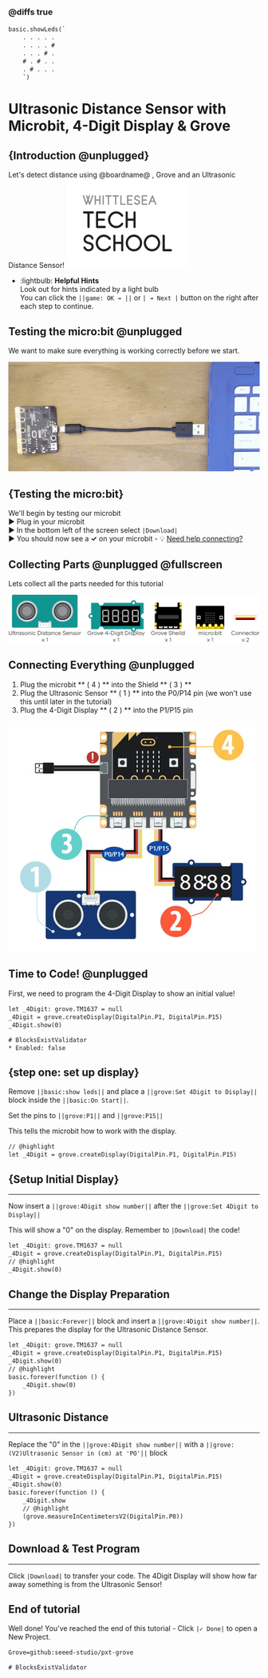 <!-- 
Written by: casey

last updated: 26/11

Ready for Upload: Y

Image Update: Complete 

Tasks:

- potentially spilt into two seperate sections, display and sensor, with second connection image and page later on


-->

### @diffs true

```template
basic.showLeds(`
    . . . . .
    . . . . #
    . . . # .
    # . # . .
    . # . . .
    `)
```

# Ultrasonic Distance Sensor with Microbit, 4-Digit Display & Grove

## {Introduction @unplugged}
Let's detect distance using @boardname@ , Grove and an Ultrasonic Distance Sensor!
![WTS Logo](https://raw.githubusercontent.com/WTS-MP/MakecodeMicrobit/refs/heads/master/assets/WTSLogo.png)

  - :lightbulb: **Helpful Hints**   
  Look out for hints indicated by a light bulb   
You can click the ``||game: OK ➔ ||`` or ``| ➔ Next |`` button on the right after each step to continue.



## Testing the micro:bit @unplugged
We want to make sure everything is working correctly before we start.

![Plugging in microbit](https://raw.githubusercontent.com/WTS-MP/MakecodeMicrobit/refs/heads/master/assets/microbitplugin.gif)   

## {Testing the micro:bit}
We'll begin by testing our microbit   
► Plug in your microbit   
► In the bottom left of the screen select  ``|Download|``  
► You should now see a **✓** on your microbit  -  💡 [Need help connecting?](https://www.youtube.com/watch?v=qSjMDG84bMY)


## Collecting Parts @unplugged @fullscreen
Lets collect all the parts needed for this tutorial

![Parts Needed: 1 ultrasonic sensor, 1 4-digitDisplay, 1 microbit, 1 sheild](https://raw.githubusercontent.com/WTS-MP/MakecodeMicrobit/refs/heads/master/assets/GroveSensors/Ultrasonic%20Sensor.png)


## Connecting Everything @unplugged

1. Plug the microbit ** ( 4 ) ** into the Shield ** ( 3 ) ** 
2. Plug the Ultrasonic Sensor ** ( 1 ) ** into the P0/P14 pin
(we won't use this until later in the tutorial)
3. Plug the 4-Digit Display ** ( 2 ) ** into the P1/P15 pin 

![Connection Image](https://raw.githubusercontent.com/WTS-MP/MakecodeMicrobit/refs/heads/master/assets/GroveSensors/ultrasonicDisplay.jpg)

## Time to Code! @unplugged

First, we need to program the 4-Digit Display to show an initial value! 

```blocks
let _4Digit: grove.TM1637 = null
_4Digit = grove.createDisplay(DigitalPin.P1, DigitalPin.P15)
_4Digit.show(0)
```
```validation.local
# BlocksExistValidator
* Enabled: false
```

## {step one: set up display}
Remove ``||basic:show leds||`` and place a ``||grove:Set 4Digit to Display||`` block inside the ``||basic:On Start||``. 

Set the pins to ``||grove:P1||`` and ``||grove:P15||``

This tells the microbit how to work with the display.

```blocks
// @highlight
let _4Digit = grove.createDisplay(DigitalPin.P1, DigitalPin.P15)

```

## {Setup Initial Display}
------------------
Now insert a ``||grove:4Digit show number||`` after the ``||grove:Set 4Digit to Display||``

This will show a "0" on the display. Remember to ``|Download|`` the code! 

```blocks
let _4Digit: grove.TM1637 = null
_4Digit = grove.createDisplay(DigitalPin.P1, DigitalPin.P15)
// @highlight
_4Digit.show(0)
```


## Change the Display Preparation
------------------
Place a ``||basic:Forever||`` block and insert a ``||grove:4Digit show number||``. This prepares the display for the Ultrasonic Distance Sensor.

```blocks
let _4Digit: grove.TM1637 = null
_4Digit = grove.createDisplay(DigitalPin.P1, DigitalPin.P15)
_4Digit.show(0)
// @highlight
basic.forever(function () {
    _4Digit.show(0)
})
```


## Ultrasonic Distance
------------------
Replace the "0" in the ``||grove:4Digit show number||`` with a ``||grove:(V2)Ultrasonic Sensor in (cm) at 'PO'||`` block



```blocks
let _4Digit: grove.TM1637 = null
_4Digit = grove.createDisplay(DigitalPin.P1, DigitalPin.P15)
_4Digit.show(0)
basic.forever(function () {
    _4Digit.show
    // @highlight
    (grove.measureInCentimetersV2(DigitalPin.P0))
})
```

## Download & Test Program
--------------------
Click ``|Download|`` to transfer your code.
The 4Digit Display will show how far away something is from the Ultrasonic Sensor!

## End of tutorial
Well done! You've reached the end of this tutorial - Click ``|✓ Done|`` to open a New Project.

```package
Grove=github:seeed-studio/pxt-grove
```

```validation.global
# BlocksExistValidator
```